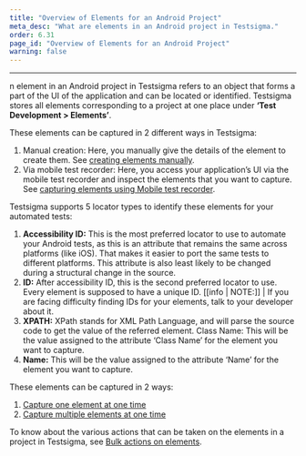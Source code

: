 ```yaml
---
title: "Overview of Elements for an Android Project"
meta_desc: "What are elements in an Android project in Testsigma."
order: 6.31
page_id: "Overview of Elements for an Android Project"
warning: false
---
```


---
n element in an Android project in Testsigma refers to an object that forms a part of the UI of the application and can be located or identified. Testsigma stores all elements corresponding to a project at one place under **‘Test Development > Elements’**.

These elements can be captured in 2 different ways in Testsigma:

1. Manual creation: Here, you manually give the details of the element to create them. See [creating elements manually](https://testsigma.com/docs/elements/android-apps/create-manually/).
2. Via mobile test recorder: Here, you access your application’s UI via the mobile test recorder and inspect the elements that you want to capture. See [capturing elements using Mobile test recorder](https://testsigma.com/docs/elements/android-apps/capture-single-element/).


Testsigma supports 5 locator types to identify these elements for your automated tests:

1. **Accessibility ID:** This is the most preferred locator to use to automate your Android tests, as this is an attribute that remains the same across platforms (like iOS). That makes it easier to port the same tests to different platforms. This attribute is also least likely to be changed during a structural change in the source.
2. **ID:** After accessibility ID, this is the second preferred locator to use. Every element is supposed to have a unique ID. 
[[info | NOTE:]]
| If you are facing difficulty finding IDs for your elements, talk to your developer about it.
1. **XPATH:** XPath stands for XML Path Language, and will parse the source code to get the value of the referred element. 
Class Name: This will be the value assigned to the attribute ‘Class Name’ for the element you want to capture.
4. **Name:** This will be the value assigned to the attribute ‘Name’ for the element you want to capture.



These elements can be captured in 2 ways:
1. [Capture one element at one time](https://testsigma.com/docs/elements/android-apps/capture-single-element/)<br>
2. [Capture multiple elements at one time](https://testsigma.com/docs/elements/android-apps/record-multiple-elements/)<br>


To know about the various actions that can be taken on the elements in a project in Testsigma, see [Bulk actions on elements](https://testsigma.com/docs/test-cases/create-steps-recorder/android-apps/bulk-actions/).


